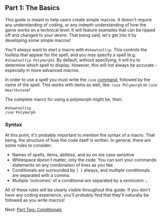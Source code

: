 ## Part 1: The Basics
This guide is meant to help users create simple macros. It doesn't require any understanding of coding, or any indepth understanding of how the game works on a technical level. It will feature examples that can be ripped off and changed to your desire. That being said, let's get into it by developing some simple macros!

You'll always want to start a macro with ```#showtooltip```. This controls the tooltop that appear for the spell, and you may specify a spell (e.g. ```#showtooltip Polymorph```). By default, without specifying, it will try to determine which spell to display. However, this will not always be accurate - especially in more advanced macros.

In order to use a spell you must write the ```/use``` [command](https://wow.gamepedia.com/g00/3_c-7x78px78.hbnfqfejb.dpn_/c-7NPSFQIFVT0x24iuuqtx3ax2fx2fx78px78.hbnfqfejb.dpnx2fNbdsp_dpnnboet_$/$?i10c.ua=1&i10c.dv=11), followed by the name of the spell. This works with items as well, like:
```/use Polymorph``` or ```/use Hearthstone```!

The complete macro for using a polymorph might be, then:
```
#showtooltip
/use Polymorph
```
### Syntax
At this point, it's probably important to mention the syntax of a macro. That being, the structure of how the code itself is written. In general, there are some rules to consider:
* Names of spells, items, abilities, and so on are case sensitive
* Whitespace doesn't matter, only the code. You can sort your commands statements on any combination of lines as you like.
* Conditionals are surrounded by ```[ ]``` always, and multiple conditionals are separated with a comma.
* Multiple 'outcomes' of a conditional are separated by a semicolon ```;```. 

All of these rules will be clearly visible throughout this guide. If you don't have any coding experience, you'll probably find that they'll naturally be followed as you write macros!

Next: [Part Two: Conditionals](https://github.com/Harurebi/HaruMacros/blob/master/Guide/conditionals.md)
